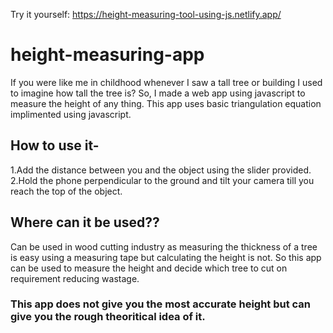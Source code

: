 Try it yourself: https://height-measuring-tool-using-js.netlify.app/

# height-measuring-app

If you were like me in childhood whenever I saw a tall tree or building I used to imagine how tall the tree is?
So, I made a web app using javascript to measure the height of any thing. This app uses basic triangulation equation implimented using javascript. 

## How to use it-

1.Add the distance between you and the object using the slider provided.
2.Hold the phone perpendicular to the ground and tilt your camera till you reach the top of the object.

## Where can it be used??

Can be used in wood cutting industry as measuring the thickness of a tree is easy using a measuring tape but calculating the height is not. So this app can be used to measure the height and decide which tree to cut on requirement reducing wastage.


### This app does not give you the most accurate height but can give you the rough theoritical idea of it.
